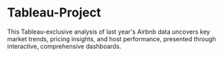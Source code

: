 # Tableau-Project
This Tableau-exclusive analysis of last year's Airbnb data uncovers key market trends, pricing insights, and host performance, presented through interactive, comprehensive dashboards.
